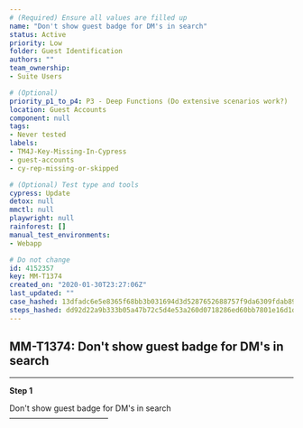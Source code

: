 ```yaml
---
# (Required) Ensure all values are filled up
name: "Don't show guest badge for DM's in search"
status: Active
priority: Low
folder: Guest Identification
authors: ""
team_ownership: 
- Suite Users

# (Optional)
priority_p1_to_p4: P3 - Deep Functions (Do extensive scenarios work?)
location: Guest Accounts
component: null
tags: 
- Never tested
labels: 
- TM4J-Key-Missing-In-Cypress
- guest-accounts
- cy-rep-missing-or-skipped

# (Optional) Test type and tools
cypress: Update
detox: null
mmctl: null
playwright: null
rainforest: []
manual_test_environments: 
- Webapp

# Do not change
id: 4152357
key: MM-T1374
created_on: "2020-01-30T23:27:06Z"
last_updated: ""
case_hashed: 13dfadc6e5e8365f68bb3b031694d3d5287652688757f9da6309fdab895c9c0d016068b88f9d5bf790273a2a9cb30627
steps_hashed: dd92d22a9b333b05a47b72c5d4e53a260d0718286ed60bb7801e16d1d8cd910c70ea353cd278d9127a01542bbac93caa
---
```


<!-- (Auto-generated) Based on frontmatter's "key" and "name" -->

## MM-T1374: Don't show guest badge for DM's in search

---

**Step 1**

Don't show guest badge for DM's in search\
–––––––––––––––––––––––––
